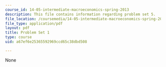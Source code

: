 ```yaml
---
course_id: 14-05-intermediate-macroeconomics-spring-2013
description: This file contains information regarding problem set 5.
file_location: /coursemedia/14-05-intermediate-macroeconomics-spring-2013/a67ef6e25365592969ccd65c38dbd508_MIT14_05S13_pset5.pdf
file_type: application/pdf
layout: pdf
title: Problem Set 1
type: course
uid: a67ef6e25365592969ccd65c38dbd508

---
```

None